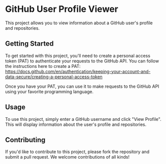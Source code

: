 # GitHub User Profile Viewer

This project allows you to view information about a GitHub user's profile and repositories.

## Getting Started

To get started with this project, you'll need to create a personal access token (PAT) to authenticate your requests to the GitHub API. You can follow the instructions here to create a PAT: https://docs.github.com/en/authentication/keeping-your-account-and-data-secure/creating-a-personal-access-token

Once you have your PAT, you can use it to make requests to the GitHub API using your favorite programming language.

## Usage

To use this project, simply enter a GitHub username and click "View Profile". This will display information about the user's profile and repositories.

## Contributing

If you'd like to contribute to this project, please fork the repository and submit a pull request. We welcome contributions of all kinds!
